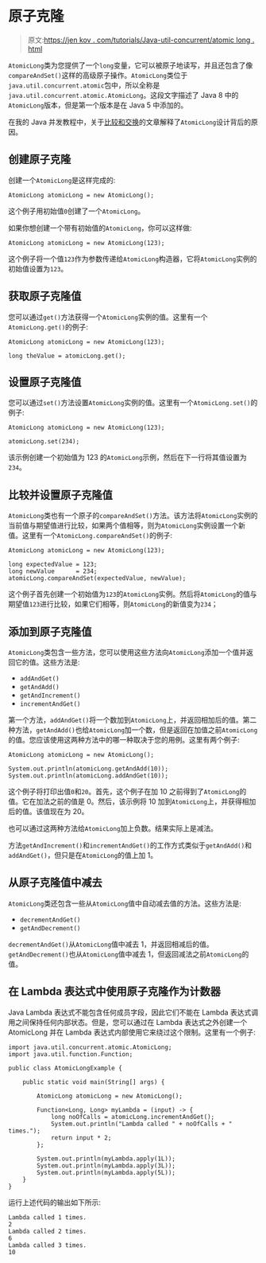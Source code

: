 # 原子克隆

> 原文:[https://jen kov . com/tutorials/Java-util-concurrent/atomic long . html](https://jenkov.com/tutorials/java-util-concurrent/atomiclong.html)

`AtomicLong`类为您提供了一个`long`变量，它可以被原子地读写，并且还包含了像`compareAndSet()`这样的高级原子操作。`AtomicLong`类位于`java.util.concurrent.atomic`包中，所以全称是`java.util.concurrent.atomic.AtomicLong`。这段文字描述了 Java 8 中的`AtomicLong`版本，但是第一个版本是在 Java 5 中添加的。

在我的 Java 并发教程中，关于[比较和交换](/java-concurrency/compare-and-swap.html)的文章解释了`AtomicLong`设计背后的原因。

## 创建原子克隆

创建一个`AtomicLong`是这样完成的:

```
AtomicLong atomicLong = new AtomicLong();

```

这个例子用初始值`0`创建了一个`AtomicLong`。

如果你想创建一个带有初始值的`AtomicLong`，你可以这样做:

```
AtomicLong atomicLong = new AtomicLong(123);

```

这个例子将一个值`123`作为参数传递给`AtomicLong`构造器，它将`AtomicLong`实例的初始值设置为`123`。

## 获取原子克隆值

您可以通过`get()`方法获得一个`AtomicLong`实例的值。这里有一个`AtomicLong.get()`的例子:

```
AtomicLong atomicLong = new AtomicLong(123);

long theValue = atomicLong.get();

```

## 设置原子克隆值

您可以通过`set()`方法设置`AtomicLong`实例的值。这里有一个`AtomicLong.set()`的例子:

```
AtomicLong atomicLong = new AtomicLong(123);

atomicLong.set(234);

```

该示例创建一个初始值为 123 的`AtomicLong`示例，然后在下一行将其值设置为`234`。

## 比较并设置原子克隆值

`AtomicLong`类也有一个原子的`compareAndSet()`方法。该方法将`AtomicLong`实例的当前值与期望值进行比较，如果两个值相等，则为`AtomicLong`实例设置一个新值。这里有一个`AtomicLong.compareAndSet()`的例子:

```
AtomicLong atomicLong = new AtomicLong(123);

long expectedValue = 123;
long newValue      = 234;
atomicLong.compareAndSet(expectedValue, newValue);

```

这个例子首先创建一个初始值为`123`的`AtomicLong`实例。然后将`AtomicLong`的值与期望值`123`进行比较，如果它们相等，则`AtomicLong`的新值变为`234`；

## 添加到原子克隆值

`AtomicLong`类包含一些方法，您可以使用这些方法向`AtomicLong`添加一个值并返回它的值。这些方法是:

*   `addAndGet()`
*   `getAndAdd()`
*   `getAndIncrement()`
*   `incrementAndGet()`

第一个方法，`addAndGet()`将一个数加到`AtomicLong`上，并返回相加后的值。第二种方法，`getAndAdd()`也给`AtomicLong`加一个数，但是返回在加值之前`AtomicLong`的值。您应该使用这两种方法中的哪一种取决于您的用例。这里有两个例子:

```
AtomicLong atomicLong = new AtomicLong();

System.out.println(atomicLong.getAndAdd(10));
System.out.println(atomicLong.addAndGet(10));

```

这个例子将打印出值`0`和`20`。首先，这个例子在加 10 之前得到了`AtomicLong`的值。它在加法之前的值是 0。然后，该示例将 10 加到`AtomicLong`上，并获得相加后的值。该值现在为 20。

也可以通过这两种方法给`AtomicLong`加上负数。结果实际上是减法。

方法`getAndIncrement()`和`incrementAndGet()`的工作方式类似于`getAndAdd()`和`addAndGet()`，但只是在`AtomicLong`的值上加 1。

## 从原子克隆值中减去

`AtomicLong`类还包含一些从`AtomicLong`值中自动减去值的方法。这些方法是:

*   `decrementAndGet()`
*   `getAndDecrement()`

`decrementAndGet()`从`AtomicLong`值中减去 1，并返回相减后的值。`getAndDecrement()`也从`AtomicLong`值中减去 1，但返回减法之前`AtomicLong`的值。

## 在 Lambda 表达式中使用原子克隆作为计数器

Java Lambda 表达式不能包含任何成员字段，因此它们不能在 Lambda 表达式调用之间保持任何内部状态。但是，您可以通过在 Lambda 表达式之外创建一个 AtomicLong 并在 Lambda 表达式内部使用它来绕过这个限制。这里有一个例子:

```
import java.util.concurrent.atomic.AtomicLong;
import java.util.function.Function;

public class AtomicLongExample {

    public static void main(String[] args) {

        AtomicLong atomicLong = new AtomicLong();

        Function<Long, Long> myLambda = (input) -> {
            long noOfCalls = atomicLong.incrementAndGet();
            System.out.println("Lambda called " + noOfCalls + " times.");
            return input * 2;
        };

        System.out.println(myLambda.apply(1L));
        System.out.println(myLambda.apply(3L));
        System.out.println(myLambda.apply(5L));
    }
}

```

运行上述代码的输出如下所示:

```
Lambda called 1 times.
2
Lambda called 2 times.
6
Lambda called 3 times.
10

```